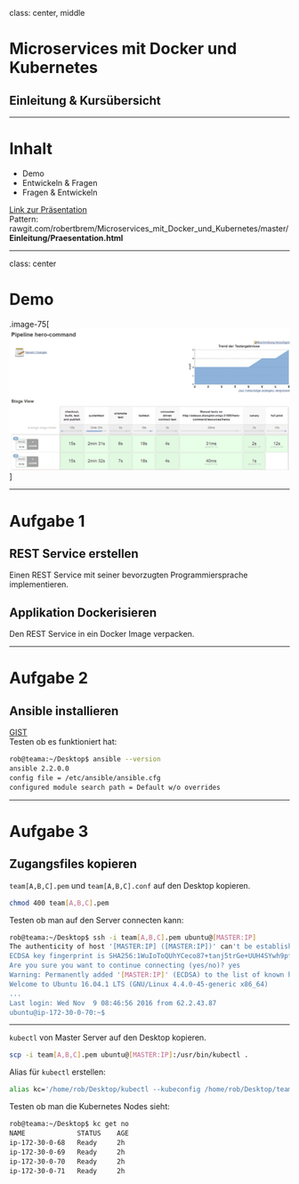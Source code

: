 class: center, middle

# Microservices mit Docker und Kubernetes
## Einleitung & Kursübersicht

---

# Inhalt

* Demo
* Entwickeln & Fragen
* Fragen & Entwickeln

[Link zur Präsentation](https://rawgit.com/robertbrem/Microservices_mit_Docker_und_Kubernetes/master/Einleitung/Praesentation.html)  
Pattern:  
rawgit.com/robertbrem/Microservices_mit_Docker_und_Kubernetes/master/  
**Einleitung/Praesentation.html**

---
class: center

# Demo

.image-75[
  [![demo](images/demo.png)](http://adesso.disruptor.ninja:30180)
]

---

# Aufgabe 1

## REST Service erstellen
Einen REST Service mit seiner bevorzugten Programmiersprache implementieren.

## Applikation Dockerisieren
Den REST Service in ein Docker Image verpacken.

---

# Aufgabe 2

## Ansible installieren
  [GIST](https://gist.github.com/robertBrem/2b382911e967692e240f)  
  Testen ob es funktioniert hat:
  ```bash
rob@teama:~/Desktop$ ansible --version
ansible 2.2.0.0
  config file = /etc/ansible/ansible.cfg
  configured module search path = Default w/o overrides
  ```

---

# Aufgabe 3

## Zugangsfiles kopieren
  `team[A,B,C].pem` und `team[A,B,C].conf` auf den Desktop kopieren.
  ```bash
chmod 400 team[A,B,C].pem
  ```
  Testen ob man auf den Server connecten kann:
  ```bash
rob@teama:~/Desktop$ ssh -i team[A,B,C].pem ubuntu@[MASTER:IP]
The authenticity of host '[MASTER:IP] ([MASTER:IP])' can't be established.
ECDSA key fingerprint is SHA256:1WuIoToQUhYCeco87+tanj5trGe+UUH4SYwh9pfzHTk.
Are you sure you want to continue connecting (yes/no)? yes
Warning: Permanently added '[MASTER:IP]' (ECDSA) to the list of known hosts.
Welcome to Ubuntu 16.04.1 LTS (GNU/Linux 4.4.0-45-generic x86_64)
...
Last login: Wed Nov  9 08:46:56 2016 from 62.2.43.87
ubuntu@ip-172-30-0-70:~$ 
  ``` 
---
  
  `kubectl` von Master Server auf den Desktop kopieren.
  ```bash
  scp -i team[A,B,C].pem ubuntu@[MASTER:IP]:/usr/bin/kubectl .
  ```
  Alias für `kubectl` erstellen:
  ```bash
  alias kc='/home/rob/Desktop/kubectl --kubeconfig /home/rob/Desktop/team[A,B,C].conf'
  ```
  Testen ob man die Kubernetes Nodes sieht:
  ```bash
  rob@teama:~/Desktop$ kc get no
NAME             STATUS    AGE
ip-172-30-0-68   Ready     2h
ip-172-30-0-69   Ready     2h
ip-172-30-0-70   Ready     2h
ip-172-30-0-71   Ready     2h

  ```

